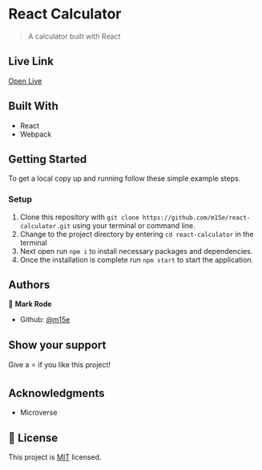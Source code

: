 # React Calculator

> A calculator built with React

## Live Link

[Open Live](https://react-calc-master-2021.herokuapp.com/)

## Built With

- React
- Webpack


## Getting Started

To get a local copy up and running follow these simple example steps.

### Setup

1.  Clone this repository with
    `git clone https://github.com/m15e/react-calculator.git` using your terminal or command line.
2.  Change to the project directory by entering `cd react-calculator` in the terminal
3.  Next open run `npm i` to install necessary packages and dependencies.
4.  Once the installation is complete run `npm start` to start the application.


## Authors

👤 **Mark Rode**

- Github: [@m15e](https://github.com/m15e)


## Show your support

Give a ⭐️ if you like this project!

## Acknowledgments

- Microverse

## 📝 License

This project is [MIT](lic.url) licensed.
